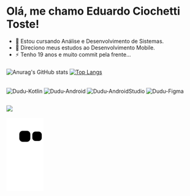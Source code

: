 # Olá, me chamo Eduardo Ciochetti Toste!

- 🌱 Estou cursando Análise e Desenvolvimento de Sistemas.
- 🔭 Direciono meus estudos ao Desenvolvimento Mobile.
- ⚡ Tenho 19 anos e muito commit pela frente...

###

![Anurag's GitHub stats](https://github-readme-stats.vercel.app/api?username=Eduardo-Toste&show_icons=true&theme=radical)
[![Top Langs](https://github-readme-stats.vercel.app/api/top-langs/?username=Eduardo-Toste&theme=radical)](https://github.com/Eduardo-Toste/github-readme-stats)

<div style="display: inline_block"><br>
  <img align="center" alt="Dudu-Kotlin" height="30" width="40" src="https://cdn.jsdelivr.net/gh/devicons/devicon/icons/kotlin/kotlin-original.svg">
  <img align="center" alt="Dudu-Android" height="30" width="40" src="https://cdn.jsdelivr.net/gh/devicons/devicon/icons/android/android-original.svg">
  <img align="center" alt="Dudu-AndroidStudio" height="30" width="40" src="https://cdn.jsdelivr.net/gh/devicons/devicon/icons/androidstudio/androidstudio-original.svg">
  <img align="center" alt="Dudu-Figma" height="30" width="40" src="https://cdn.jsdelivr.net/gh/devicons/devicon/icons/figma/figma-original.svg">

##

<div> 
  <a href="https://www.linkedin.com/in/eduardo-toste-149952234/" target="_blank"><img src="https://img.shields.io/badge/-LinkedIn-%230077B5?style=for-the-badge&logo=linkedin&logoColor=white" target="_blank"></a>
</div>

![Snake animation](https://github.com/Eduardo-Toste/Eduardo-Toste/blob/output/github-contribution-grid-snake.svg)
